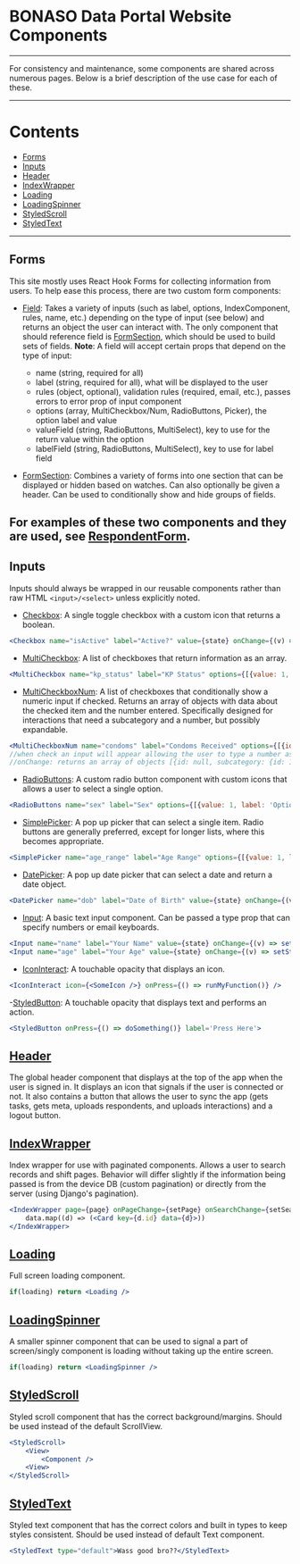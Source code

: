 # BONASO Data Portal Website Components

---

For consistency and maintenance, some components are shared across numerous pages. Below is a brief description of the use case for each of these.

---

# Contents
- [Forms](#forms)
- [Inputs](#inputs)
- [Header](#header)
- [IndexWrapper](#indexwrapper)
- [Loading](#loading)
- [LoadingSpinner](#loadingspinner)
- [StyledScroll](#styledscroll)
- [StyledText](#styledtext)

---

## Forms
This site mostly uses React Hook Forms for collecting information from users. To help ease this process, there are two custom form components:

- [Field](/components/forms/Field.tsx): Takes a variety of inputs (such as label, options, IndexComponent, rules, name, etc.) depending on the type of input (see below) and returns an object the user can interact with. The only component that should reference field is [FormSection](/components/forms/FormSection.tsx), which should be used to build sets of fields. **Note**: A field will accept certain props that depend on the type of input:
    - name (string, required for all)
    - label (string, required for all), what will be displayed to the user
    - rules (object, optional), validation rules (required, email, etc.), passes errors to error prop of input component
    - options (array, MultiCheckbox/Num, RadioButtons, Picker), the option label and value
    - valueField (string, RadioButtons, MultiSelect), key to use for the return value within the option
    - labelField (string, RadioButtons, MultiSelect), key to use for label field

- [FormSection](/components/forms/FormSection.tsx): Combines a variety of forms into one section that can be displayed or hidden based on watches. Can also optionally be given a header. Can be used to conditionally show and hide groups of fields.

For examples of these two components and they are used, see [RespondentForm](/app/authorized/(tabs)/respondents/forms/respondentForm.tsx).
---

## Inputs
Inputs should always be wrapped in our reusable components rather than raw HTML `<input>/<select>` unless explicitly noted.

- [Checkbox](/components/inputs/Checkbox.tsx): A single toggle checkbox with a custom icon that returns a boolean.
```jsx
<Checkbox name="isActive" label="Active?" value={state} onChange={(v) => setState(v)} /> //onChange: boolean (true when checked, false when unchecked)
```

- [MultiCheckbox](/components/inputs/MultiCheckbox.tsx): A list of checkboxes that return information as an array.
```jsx
<MultiCheckbox name="kp_status" label="KP Status" options={[{value: 1, label: 'Option1'}, {value: 2, label: 'Option2'}]} value={state} onChange={(v) => setState(v)} /> //onChange: array of values
```

- [MultiCheckboxNum](/components/inputs/MultiCheckboxNum.tsx): A list of checkboxes that conditionally show a numeric input if checked. Returns an array of objects with data about the checked item and the number entered. Specifically designed for interactions that need a subcategory and a number, but possibly expandable. 
```jsx
<MultiCheckboxNum name="condoms" label="Condoms Received" options={[{id: 1, name: 'Option1'}, {id: 2, name: 'Option2'}]} value={state} onChange={(v) => setState(v)} /> 
//when check an input will appear allowing the user to type a number associated with that selected option
//onChange: returns an array of objects [{id: null, subcategory: {id: 1}, numeric_component: 3}]
```

- [RadioButtons](/components/inputs/RadioButtons.tsx): A custom radio button component with custom icons that allows a user to select a single option.
```jsx
<RadioButtons name="sex" label="Sex" options={[{value: 1, label: 'Option1'}, {value: 2, label: 'Option2'}]} value={state} onChange={(v) => setState(v)} /> //onChange: returns selected value
```

- [SimplePicker](/components/inputs/SimplePicker.tsx): A pop up picker that can select a single item. Radio buttons are generally preferred, except for longer lists, where this becomes appropriate. 
```jsx
<SimplePicker name="age_range" label="Age Range" options={[{value: 1, label: 'Option1'}, {value: 2, label: 'Option2'}]} value={state} onChange={(v) => setState(v)} /> //onChange: returns selected value
```

- [DatePicker](/components/inputs/DatePicker.tsx): A pop up date picker that can select a date and return a date object.
```jsx
<DatePicker name="dob" label="Date of Birth" value={state} onChange={(v) => setState(v)} /> //onChange: returns selected date as a date object
```
- [Input](/components/inputs/Input.tsx): A basic text input component. Can be passed a type prop that can specify numbers or email keyboards. 
```jsx
<Input name="name" label="Your Name" value={state} onChange={(v) => setState(v)} /> 
<Input name="age" label="Your Age" value={state} onChange={(v) => setState(v)} type={'number'}/> //onChange: returns the typed value
```

- [IconInteract](/components/inputs/IconInteract.tsx): A touchable opacity that displays an icon.
```jsx
<IconInteract icon={<SomeIcon />} onPress={() => runMyFunction()} />
```
-[StyledButton](/components/inputs/StyledButton.tsx): A touchable opacity that displays text and performs an action. 
```jsx
<StyledButton onPress={() => doSomething()} label='Press Here'>
```

## [Header](/components/header.tsx)
The global header component that displays at the top of the app when the user is signed in. It displays an icon that signals if the user is connected or not. It also contains a button that allows the user to sync the app (gets tasks, gets meta, uploads respondents, and uploads interactions) and a logout button. 

## [IndexWrapper](/components/IndexWrapper.tsx)
Index wrapper for use with paginated components. Allows a user to search records and shift pages. Behavior will differ slightly if the information being passed is from the device DB (custom pagination) or directly from the server (using Django's pagination).
```jsx
<IndexWrapper page={page} onPageChange={setPage} onSearchChange={setSearch} entries={data.count} fromServer={false}>
    data.map((d) => (<Card key={d.id} data={d}>))
</IndexWrapper>
```

## [Loading](/components/Loading.tsx)
Full screen loading component. 
```jsx
if(loading) return <Loading />
```

## [LoadingSpinner](/components/LoadingSpinner.tsx)
A smaller spinner component that can be used to signal a part of screen/singly component is loading without taking up the entire screen. 
```jsx
if(loading) return <LoadingSpinner />
```

## [StyledScroll](/components/styledScroll.tsx)
Styled scroll component that has the correct background/margins. Should be used instead of the default ScrollView. 
```jsx
<StyledScroll>
    <View>
        <Component />
    <View>
</StyledScroll>
```

## [StyledText](/components/styledText.tsx)
Styled text component that has the correct colors and built in types to keep styles consistent. Should be used instead of default Text component. 
```jsx
<StyledText type="default">Wass good bro??</StyledText>
```